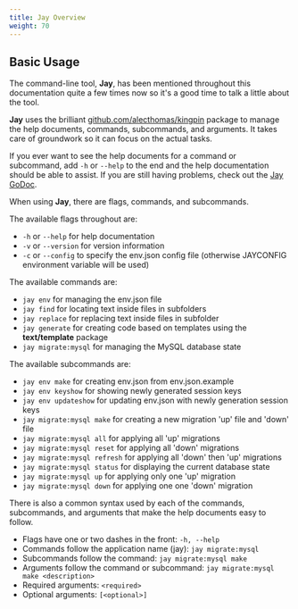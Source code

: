 ```yaml
---
title: Jay Overview
weight: 70
---
```


## Basic Usage

The command-line tool, **Jay**, has been mentioned throughout this documentation
quite a few times now so it's a good time to talk a little about the tool.

**Jay** uses the brilliant
[github.com/alecthomas/kingpin](github.com/alecthomas/kingpin) package to manage
the help documents, commands, subcommands, and arguments. It takes care of
groundwork so it can focus on the actual tasks.

If you ever want to see the help documents for a command or subcommand, add
`-h` or `--help` to the end and the help documentation should be able to assist.
If you are still having problems, check out the
[Jay GoDoc](https://godoc.org/github.com/blue-jay/jay).

When using **Jay**, there are flags, commands, and subcommands.

The available flags throughout are:

- `-h` or `--help` for help documentation
- `-v` or `--version` for version information
- `-c` or `--config` to specify the env.json config file (otherwise JAYCONFIG environment variable will be used)

The available commands are:

- `jay env` for managing the env.json file
- `jay find` for locating text inside files in subfolders
- `jay replace` for replacing text inside files in subfolder
- `jay generate` for creating code based on templates using the **text/template** package
- `jay migrate:mysql` for managing the MySQL database state

The available subcommands are:

- `jay env make` for creating env.json from env.json.example
- `jay env keyshow` for showing newly generated session keys
- `jay env updateshow` for updating env.json with newly generation session keys
- `jay migrate:mysql make` for creating a new migration 'up' file and 'down' file
- `jay migrate:mysql all` for applying all 'up' migrations
- `jay migrate:mysql reset` for applying all 'down' migrations
- `jay migrate:mysql refresh` for applying all 'down' then 'up' migrations
- `jay migrate:mysql status` for displaying the current database state
- `jay migrate:mysql up` for applying only one 'up' migration
- `jay migrate:mysql down` for applying one one 'down' migration

There is also a common syntax used by each of the commands, subcommands, and
arguments that make the help documents easy to follow.

- Flags have one or two dashes in the front: `-h, --help`
- Commands follow the application name (jay): `jay migrate:mysql`
- Subcommands follow the command: `jay migrate:mysql make`
- Arguments follow the command or subcommand: `jay migrate:mysql make <description>`
- Required arguments: `<required>`
- Optional arguments: `[<optional>]`
